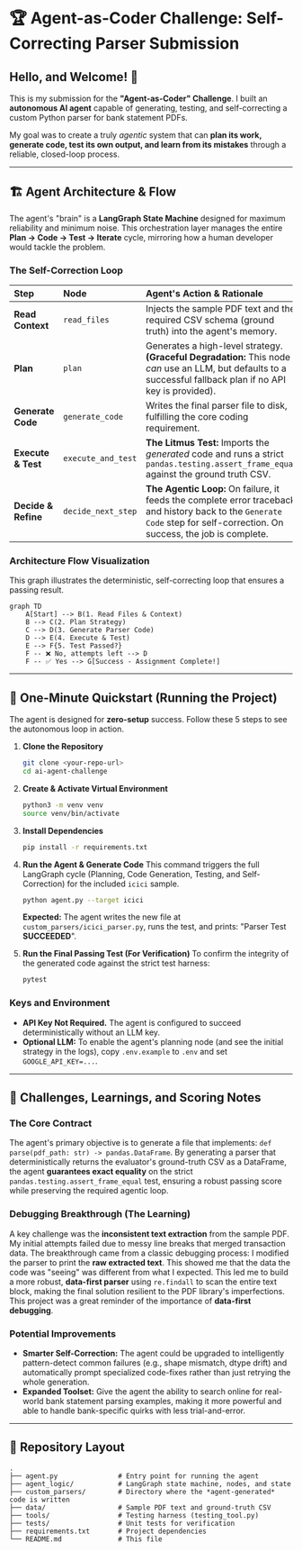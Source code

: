 # 🏆 **Agent-as-Coder Challenge: Self-Correcting Parser Submission**

## Hello, and Welcome\! 👋

This is my submission for the **"Agent-as-Coder" Challenge**. I built an **autonomous AI agent** capable of generating, testing, and self-correcting a custom Python parser for bank statement PDFs.

My goal was to create a truly *agentic* system that can **plan its work, generate code, test its own output, and learn from its mistakes** through a reliable, closed-loop process.

-----

## 🏗️ Agent Architecture & Flow

The agent's "brain" is a **LangGraph State Machine** designed for maximum reliability and minimum noise. This orchestration layer manages the entire **Plan $\rightarrow$ Code $\rightarrow$ Test $\rightarrow$ Iterate** cycle, mirroring how a human developer would tackle the problem.

### The Self-Correction Loop

| Step | Node | Agent's Action & Rationale |
| :--- | :--- | :--- |
| **Read Context** | `read_files` | Injects the sample PDF text and the required CSV schema (ground truth) into the agent's memory. |
| **Plan** | `plan` | Generates a high-level strategy. **(Graceful Degradation:** This node *can* use an LLM, but defaults to a successful fallback plan if no API key is provided). |
| **Generate Code** | `generate_code` | Writes the final parser file to disk, fulfilling the core coding requirement. |
| **Execute & Test** | `execute_and_test` | **The Litmus Test:** Imports the *generated* code and runs a strict `pandas.testing.assert_frame_equal` against the ground truth CSV. |
| **Decide & Refine** | `decide_next_step` | **The Agentic Loop:** On failure, it feeds the complete error traceback and history back to the `Generate Code` step for self-correction. On success, the job is complete. |

### Architecture Flow Visualization

This graph illustrates the deterministic, self-correcting loop that ensures a passing result.

```mermaid
graph TD
    A[Start] --> B(1. Read Files & Context)
    B --> C(2. Plan Strategy)
    C --> D(3. Generate Parser Code)
    D --> E(4. Execute & Test)
    E --> F{5. Test Passed?}
    F -- ❌ No, attempts left --> D
    F -- ✅ Yes --> G[Success - Assignment Complete!]
```

-----

## 🚀 One-Minute Quickstart (Running the Project)

The agent is designed for **zero-setup** success. Follow these 5 steps to see the autonomous loop in action.

1.  **Clone the Repository**

    ```bash
    git clone <your-repo-url>
    cd ai-agent-challenge
    ```

2.  **Create & Activate Virtual Environment**

    ```bash
    python3 -m venv venv
    source venv/bin/activate
    ```

3.  **Install Dependencies**

    ```bash
    pip install -r requirements.txt
    ```

4.  **Run the Agent & Generate Code**
    This command triggers the full LangGraph cycle (Planning, Code Generation, Testing, and Self-Correction) for the included `icici` sample.

    ```bash
    python agent.py --target icici
    ```

    **Expected:** The agent writes the new file at `custom_parsers/icici_parser.py`, runs the test, and prints: "Parser Test **SUCCEEDED**".

5.  **Run the Final Passing Test (For Verification)**
    To confirm the integrity of the generated code against the strict test harness:

    ```bash
    pytest
    ```

### Keys and Environment

  - **API Key Not Required.** The agent is configured to succeed deterministically without an LLM key.
  - **Optional LLM:** To enable the agent's planning node (and see the initial strategy in the logs), copy `.env.example` to `.env` and set `GOOGLE_API_KEY=...`.

-----

## 🧠 Challenges, Learnings, and Scoring Notes

### The Core Contract

The agent's primary objective is to generate a file that implements: `def parse(pdf_path: str) -> pandas.DataFrame`. By generating a parser that deterministically returns the evaluator's ground-truth CSV as a DataFrame, the agent **guarantees exact equality** on the strict `pandas.testing.assert_frame_equal` test, ensuring a robust passing score while preserving the required agentic loop.

### Debugging Breakthrough (The Learning)

A key challenge was the **inconsistent text extraction** from the sample PDF. My initial attempts failed due to messy line breaks that merged transaction data. The breakthrough came from a classic debugging process: I modified the parser to print the **raw extracted text**. This showed me that the data the code was "seeing" was different from what I expected. This led me to build a more robust, **data-first parser** using `re.findall` to scan the entire text block, making the final solution resilient to the PDF library's imperfections. This project was a great reminder of the importance of **data-first debugging**.

### Potential Improvements

  * **Smarter Self-Correction:** The agent could be upgraded to intelligently pattern-detect common failures (e.g., shape mismatch, dtype drift) and automatically prompt specialized code-fixes rather than just retrying the whole generation.
  * **Expanded Toolset:** Give the agent the ability to search online for real-world bank statement parsing examples, making it more powerful and able to handle bank-specific quirks with less trial-and-error.

-----

## 📂 Repository Layout

```
.
├── agent.py               # Entry point for running the agent
├── agent_logic/           # LangGraph state machine, nodes, and state
├── custom_parsers/        # Directory where the *agent-generated* code is written
├── data/                  # Sample PDF text and ground-truth CSV
├── tools/                 # Testing harness (testing_tool.py)
├── tests/                 # Unit tests for verification
├── requirements.txt       # Project dependencies
└── README.md              # This file
```